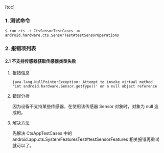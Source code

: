 [toc]

### 1. 测试命令

```shell
$ run cts -t CtsSensorTestCases -m android.hardware.cts.SensorTest#testSensorOperations
```

### 2. 报错项列表

#### 2.1 不支持传感器获取传感器类型失败

1. 报错信息

   ```
   java.lang.NullPointerException: Attempt to invoke virtual method 'int android.hardware.Sensor.getType()' on a null object reference
   ```

2. 错误分析

   因为设备不支持某些传感器，在使用该传感器 Sensor 对象时，对象为 null 造成的。

3. 解决方法

   先解决 CtsAppTestCases 中的 android.app.cts.SystemFeaturesTest#testSensorFeatures 相关报错再重试就可以了。